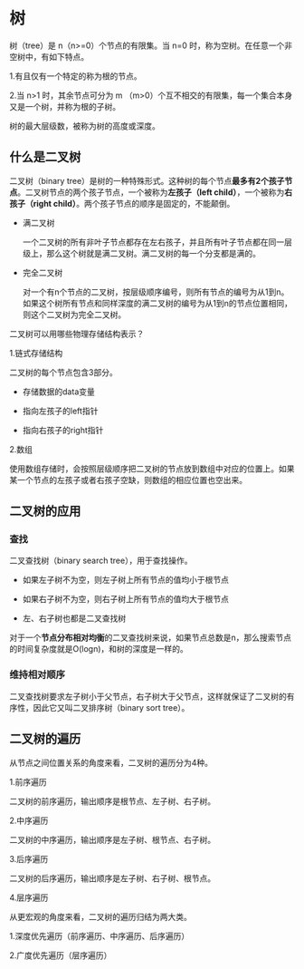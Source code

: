 # 树

树（tree）是 n（n>=0）个节点的有限集。当 n=0 时，称为空树。在任意一个非空树中，有如下特点。

1.有且仅有一个特定的称为根的节点。

2.当 n>1 时，其余节点可分为 m （m>0）个互不相交的有限集，每一个集合本身又是一个树，并称为根的子树。

树的最大层级数，被称为树的高度或深度。

## 什么是二叉树

二叉树（binary tree）是树的一种特殊形式。这种树的每个节点**最多有2个孩子节点**。二叉树节点的两个孩子节点，一个被称为**左孩子（left child）**，一个被称为**右孩子（right child）**。两个孩子节点的顺序是固定的，不能颠倒。

- 满二叉树

  一个二叉树的所有非叶子节点都存在左右孩子，并且所有叶子节点都在同一层级上，那么这个树就是满二叉树。满二叉树的每一个分支都是满的。

- 完全二叉树

  对一个有n个节点的二叉树，按层级顺序编号，则所有节点的编号为从1到n。如果这个树所有节点和同样深度的满二叉树的编号为从1到n的节点位置相同，则这个二叉树为完全二叉树。

二叉树可以用哪些物理存储结构表示？

1.链式存储结构

  二叉树的每个节点包含3部分。

  - 存储数据的data变量

  - 指向左孩子的left指针

  - 指向右孩子的right指针

2.数组

  使用数组存储时，会按照层级顺序把二叉树的节点放到数组中对应的位置上。如果某一个节点的左孩子或者右孩子空缺，则数组的相应位置也空出来。

## 二叉树的应用

### 查找

二叉查找树（binary search tree），用于查找操作。

- 如果左子树不为空，则左子树上所有节点的值均小于根节点

- 如果右子树不为空，则右子树上所有节点的值均大于根节点

- 左、右子树也都是二叉查找树

对于一个**节点分布相对均衡**的二叉查找树来说，如果节点总数是n，那么搜索节点的时间复杂度就是O(logn)，和树的深度是一样的。

### 维持相对顺序

二叉查找树要求左子树小于父节点，右子树大于父节点，这样就保证了二叉树的有序性，因此它又叫二叉排序树（binary sort tree）。

## 二叉树的遍历

从节点之间位置关系的角度来看，二叉树的遍历分为4种。

1.前序遍历

二叉树的前序遍历，输出顺序是根节点、左子树、右子树。

2.中序遍历

二叉树的中序遍历，输出顺序是左子树、根节点、右子树。

3.后序遍历

二叉树的后序遍历，输出顺序是左子树、右子树、根节点。


4.层序遍历

从更宏观的角度来看，二叉树的遍历归结为两大类。

1.深度优先遍历（前序遍历、中序遍历、后序遍历）

2.广度优先遍历（层序遍历）

